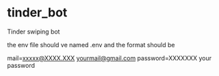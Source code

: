 # tinder_bot
Tinder swiping bot

the env file should ve named .env and the format should be

mail=xxxxx@XXXX.XXX yourmail@gmail.com
password=XXXXXXX your password
